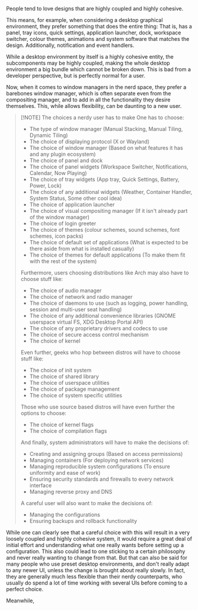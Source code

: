 People tend to love designs that are highly coupled and highly cohesive.

This means, for example, when considering a desktop graphical environment, they prefer something that does the entire thing: That is, has a panel, tray icons, quick settings, application launcher, dock, workspace switcher, colour themes, animations and system software that matches the design. Additionally, notification and event handlers.

While a desktop environment by itself is a highly cohesive entity, the subcomponents may be highly coupled, making the whole desktop environment a big bundle which cannot be broken down. This is bad from a developer perspective, but is perfectly normal for a user.

Now, when it comes to window managers in the nerd space, they prefer a barebones window manager, which is often separate even from the compositing manager, and to add in all the functionality they desire themselves. This, while allows flexibility, can be daunting to a new user. 

> [!NOTE] The choices a nerdy user has to make
> One has to choose:
> 
> - The type of window manager (Manual Stacking, Manual Tiling, Dynamic Tiling)
> - The choice of displaying protocol (X or Wayland)
> - The choice of window manager (Based on what features it has and any plugin ecosystem)
> - The choice of panel and dock
> - The choice of panel widgets (Workspace Switcher, Notifications, Calendar, Now Playing)
> - The choice of tray widgets (App tray, Quick Settings, Battery, Power, Lock)
> - The choice of any additional widgets (Weather, Container Handler, System Status, Some other cool idea)
> - The choice of application launcher
> - The choice of visual compositing manager (If it isn't already part of the window manager)
> - The choice of login greeter
> - The choice of themes (colour schemes, sound schemes, font schemes, icon packs)
> - The choice of default set of applications (What is expected to be there aside from what is installed casually)
> - The choice of themes for default applications (To make them fit with the rest of the system)
> 
> Furthermore, users choosing distributions like Arch may also have to choose stuff like:
> - The choice of audio manager
> - The choice of network and radio manager
> - The choice of daemons to use (such as logging, power handling, session and multi-user seat handling)
> - The choice of any additional convenience libraries (GNOME userspace virtual FS, XDG Desktop Portal API)
> - The choice of any proprietary drivers and codecs to use
> - The choice of secure access control mechanism
> - The choice of kernel
> 
> Even further, geeks who hop between distros will have to choose stuff like:
> - The choice of init system
> - The choice of shared library
> - The choice of userspace utilities
> - The choice of package management
> - The choice of system specific utilities
> 
> Those who use source based distros will have even further the options to choose:
> - The choice of kernel flags
> - The choice of compilation flags
> 
> And finally, system administrators will have to make the decisions of:
> - Creating and assigning groups (Based on access permissions)
> - Managing containers (For deploying network services)
> - Managing reproducible system configurations (To ensure uniformity and ease of work)
> - Ensuring security standards and firewalls to every network interface
> - Managing reverse proxy and DNS
> 
> A careful user will also want to make the decisions of:
> - Managing the configurations
> - Ensuring backups and rollback functionality

While one can clearly see that a careful choice with this will result in a very loosely coupled and highly cohesive system, it would require a great deal of initial effort and understanding what one really wants before setting up a configuration. This also could lead to one sticking to a certain philosophy and never really wanting to change from that. But that can also be said for many people who use preset desktop environments, and don't really adapt to any newer UI, unless the change is brought about really slowly. In fact, they are generally much less flexible than their nerdy counterparts, who usually do spend a lot of time working with several UIs before coming to a perfect choice.

Meanwhile, 
